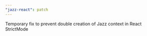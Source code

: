 ```yaml
---
"jazz-react": patch
---
```


Temporary fix to prevent double creation of Jazz context in React StrictMode
